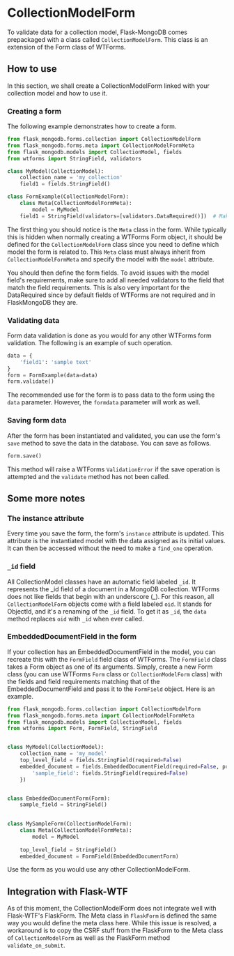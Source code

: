 # CollectionModelForm

To validate data for a collection model, Flask-MongoDB comes prepackaged with a class called `CollectionModelForm`. This class is an extension of the Form class of WTForms. 

## How to use

In this section, we shall create a CollectionModelForm linked with your collection model and how to use it.

### Creating a form

The following example demonstrates how to create a form.

```python
from flask_mongodb.forms.collection import CollectionModelForm
from flask_mongodb.forms.meta import CollectionModelFormMeta
from flask_mongodb.models import CollectionModel, fields
from wtforms import StringField, validators

class MyModel(CollectionModel):
    collection_name = 'my_collection'
    field1 = fields.StringField()

class FormExample(CollectionModelForm):
    class Meta(CollectionModelFormMeta):
        model = MyModel
    field1 = StringField(validators=[validators.DataRequired()])  # Make sure field requirements match that of the model
```

The first thing you should notice is the `Meta` class in the form. While typically this is hidden when normally creating a WTForms Form object, it should be defined for the `CollectionModelForm` class since you need to define which model the form is related to. This `Meta` class must always inherit from `CollectionModelFormMeta` and specify the model with the `model` attribute.

You should then define the form fields. To avoid issues with the model field's requirements, make sure to add all needed validators to the field that match the field requirements. This is also very important for the DataRequired since by default fields of WTForms are not required and in FlaskMongoDB they are.

### Validating data

Form data validation is done as you would for any other WTForms form validation. The following is an example of such operation.

```python
data = {
    'field1': 'sample text'
}
form = FormExample(data=data)
form.validate()
```

The recommended use for the form is to pass data to the form using the `data` parameter. However, the `formdata` parameter will work as well.

### Saving form data

After the form has been instantiated and validated, you can use the form's `save` method to save the data in the database. You can save as follows.

```python
form.save()
```

This method will raise a WTForms `ValidationError` if the save operation is attempted and the `validate` method has not been called.

## Some more notes

### The instance attribute

Every time you save the form, the form's `instance` attribute is updated. This attribute is the instantiated model with the data assigned as its initial values. It can then be accessed without the need to make a `find_one` operation.

### `_id` field

All CollectionModel classes have an automatic field labeled `_id`. It represents the \_id field of a document in a MongoDB collection. WTForms does not like fields that begin with an underscore (\_). For this reason, all `CollectionModelForm` objects come with a field labeled `oid`. It stands for ObjectId, and it's a renaming of the `_id` field. To get it as `_id`, the `data` method replaces `oid` with `_id` when ever called. 

### EmbeddedDocumentField in the form

If your collection has an EmbeddedDocumentField in the model, you can recreate this with the `FormField` field class of WTForms. The `FormField` class takes a Form object as one of its arguments. Simply, create a new Form class (you can use WTForms `Form` class or `CollectionModelForm` class) with the fields and field requirements matching that of the EmbeddedDocumentField and pass it to the `FormField` object. Here is an example.

```python
from flask_mongodb.forms.collection import CollectionModelForm
from flask_mongodb.forms.meta import CollectionModelFormMeta
from flask_mongodb.models import CollectionModel, fields
from wtforms import Form, FormField, StringField


class MyModel(CollectionModel):
    collection_name = 'my_model'
    top_level_field = fields.StringField(required=False)
    embedded_document = fields.EmbeddedDocumentField(required=False, properties={
        'sample_field': fields.StringField(required=False)
    })


class EmbeddedDocumentForm(Form):
    sample_field = StringField()

    
class MySampleForm(CollectionModelForm):
    class Meta(CollectionModelFormMeta):
        model = MyModel
    
    top_level_field = StringField()
    embedded_document = FormField(EmbeddedDocumentForm)
```

Use the form as you would use any other CollectionModelForm.

## Integration with Flask-WTF

As of this moment, the CollectionModelForm does not integrate well with Flask-WTF's FlaskForm. The Meta class in `FlaskForm` is defined the same way you would define the meta class here. While this issue is resolved, a workaround is to copy the CSRF stuff from the FlaskForm to the Meta class of `CollectionModelForm` as well as the FlaskForm method `validate_on_submit`.
